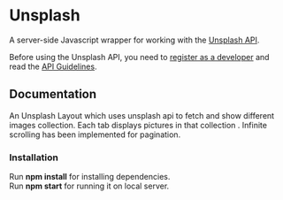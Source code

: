 # Unsplash 
A server-side Javascript wrapper for working with the [Unsplash API](https://unsplash.com/developers).

Before using the Unsplash API, you need to [register as a developer](https://unsplash.com/developers) and read the [API Guidelines](https://help.unsplash.com/api-guidelines/unsplash-api-guidelines).

## Documentation

An Unsplash Layout which uses unsplash api to fetch and show different images collection.
Each tab displays pictures in that collection .
Infinite scrolling has been implemented for pagination.

### Installation

Run **npm install** for installing dependencies.<br/>
Run **npm start** for running it on local server.

